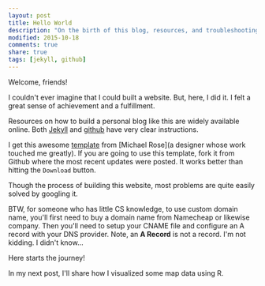```yaml
---
layout: post
title: Hello World
description: "On the birth of this blog, resources, and troubleshooting."
modified: 2015-10-18
comments: true
share: true
tags: [jekyll, github]
---
```


Welcome, friends!

I couldn't ever imagine that I could built a website. But, here, I did it. I felt a great sense of achievement and a fulfillment.  

Resources on how to build a personal blog like this are widely available online. Both [Jekyll](http://jekyllrb.com/docs/usage/) and [github](https://pages.github.com) have very clear instructions. 

I get this awesome [template](https://mademistakes.com/work/hpstr-jekyll-theme/) from [Michael Rose](a designer whose work touched me greatly). If you are going to use this template, fork it from Github where the most recent updates were posted. It works better than hitting the `Download` button.

Though the process of building this website, most problems are quite easily solved by googling it.

BTW, for someone who has little CS knowledge, to use custom domain name, you'll first need to buy a domain name from Namecheap or likewise company. Then you'll need to setup your CNAME file and configure an A record with your DNS provider. Note, an **A Record** is not a record. I'm not kidding. I didn't know...

Here starts the journey!

In my next post, I'll share how I visualized some map data using R.
